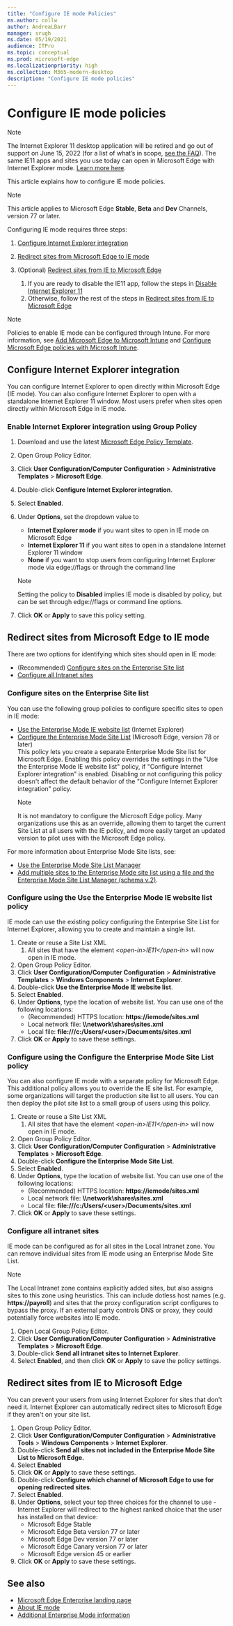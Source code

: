 ```yaml
---
title: "Configure IE mode Policies"
ms.author: collw
author: AndreaLBarr
manager: srugh
ms.date: 05/19/2021
audience: ITPro
ms.topic: conceptual
ms.prod: microsoft-edge
ms.localizationpriority: high
ms.collection: M365-modern-desktop
description: "Configure IE mode policies"
---
```


# Configure IE mode policies

>[!Note]
> The Internet Explorer 11 desktop application will be retired and go out of support on June 15, 2022 (for a list of what’s in scope, [see the FAQ]()). The same IE11 apps and sites you use today can open in Microsoft Edge with Internet Explorer mode. [Learn more here]().

This article explains how to configure IE mode policies.

> [!NOTE]
> This article applies to Microsoft Edge **Stable**, **Beta** and **Dev** Channels, version 77 or later.

Configuring IE mode requires three steps:

1. [Configure Internet Explorer integration](#configure-internet-explorer-integration)
2. [Redirect sites from Microsoft Edge to IE mode](#redirect-sites-from-microsoft-edge-to-ie-mode)
3. (Optional) [Redirect sites from IE to Microsoft Edge](#redirect-sites-from-ie-to-microsoft-edge)

    1. If you are ready to disable the IE11 app, follow the steps in [Disable Internet Explorer 11](https://docs.microsoft.com/deployedge/edge-ie-disable-ie11)
    2. Otherwise,  follow the rest of the steps in [Redirect sites from IE to Microsoft Edge](https://docs.microsoft.com/deployedge/edge-ie-mode-policies#redirect-sites-from-ie-to-microsoft-edge)

> [!NOTE]
> Policies to enable IE mode can be configured through Intune. For more information, see [Add Microsoft Edge to Microsoft Intune](/intune/apps/apps-windows-edge?bc=https%3a%2f%2fdocs.microsoft.com%2fDeployEdge%2fbreadcrumb%2ftoc.json&toc=https%3a%2f%2fdocs.microsoft.com%2fDeployEdge%2ftoc.json) and [Configure Microsoft Edge policies with Microsoft Intune](./configure-edge-with-intune.md).

## Configure Internet Explorer integration

You can configure Internet Explorer to open directly within Microsoft Edge (IE mode). You can also configure Internet Explorer to open with a standalone Internet Explorer 11 window. Most users prefer when sites open directly within Microsoft Edge in IE mode.

### Enable Internet Explorer integration using Group Policy

1. Download and use the latest [Microsoft Edge Policy Template](https://www.microsoft.com/en-us/edge/business/download).
2. Open Group Policy Editor.
3. Click **User Configuration/Computer Configuration** > **Administrative Templates** > **Microsoft Edge**.
4. Double-click **Configure Internet Explorer integration**.
5. Select **Enabled**.
6. Under **Options**, set the dropdown value to 
   -  **Internet Explorer mode** if you want sites to open in IE mode on Microsoft Edge
   -  **Internet Explorer 11** if you want sites to open in a standalone Internet Explorer 11 window
   -  **None** if you want to stop users from configuring Internet Explorer mode via edge://flags or through the command line

   > [!NOTE]
   > Setting the policy to **Disabled** implies IE mode is disabled by policy, but can be set through edge://flags or command line options.
7. Click **OK** or **Apply** to save this policy setting.

## Redirect sites from Microsoft Edge to IE mode

There are two options for identifying which sites should open in IE mode:

- (Recommended) [Configure sites on the Enterprise Site list](#configure-sites-on-the-enterprise-site-list)
- [Configure all Intranet sites](#configure-all-intranet-sites)

### Configure sites on the Enterprise Site list

You can use the following group policies to configure specific sites to open in IE mode:

- [Use the Enterprise Mode IE website list](#configure-using-the-use-the-enterprise-mode-ie-website-list-policy) (Internet Explorer)
- [Configure the Enterprise Mode Site List](#configure-using-the-configure-the-enterprise-mode-site-list-policy) (Microsoft Edge, version 78 or later)<br/>This policy lets you create a separate Enterprise Mode Site list for Microsoft Edge. Enabling this policy overrides the settings in the "Use the Enterprise Mode IE website list" policy, if "Configure Internet Explorer integration" is enabled. Disabling or not configuring this policy doesn't affect the default behavior of the "Configure Internet Explorer integration" policy.
    > [!NOTE]
    > It is not mandatory to configure the Microsoft Edge policy. Many organizations use this as an override, allowing them to target the current Site List at all users with the IE policy, and more easily target an updated version to pilot uses with the Microsoft Edge policy.

For more information about Enterprise Mode Site lists, see:

- [Use the Enterprise Mode Site List Manager](/internet-explorer/ie11-deploy-guide/use-the-enterprise-mode-site-list-manager)
- [Add multiple sites to the Enterprise Mode site list using a file and the Enterprise Mode Site List Manager (schema v.2)](/internet-explorer/ie11-deploy-guide/add-multiple-sites-to-enterprise-mode-site-list-using-the-version-2-schema-and-enterprise-mode-tool).

### Configure using the Use the Enterprise Mode IE website list policy

IE mode can use the existing policy configuring the Enterprise Site List for Internet Explorer, allowing you to create and maintain a single list.

1. Create or reuse a Site List XML
    1. All sites that have the element _\<open-in\>IE11\</open-in\>_ will now open in IE mode.
2. Open Group Policy Editor.
3. Click **User Configuration/Computer Configuration** > **Administrative Templates** > **Windows Components** > **Internet Explorer**.
4. Double-click **Use the Enterprise Mode IE website list**.
5. Select **Enabled**.
6. Under **Options**, type the location of website list. You can use one of the following locations:
    - (Recommended) HTTPS location: **https**:**//iemode/sites.xml**
    - Local network file: **\\\network\shares\sites.xml**
    - Local file: **file:///c:/Users/\<user\>/Documents/sites.xml**
7. Click **OK** or **Apply** to save these settings.

### Configure using the Configure the Enterprise Mode Site List policy

You can also configure IE mode with a separate policy for Microsoft Edge. This additional policy allows you to override the IE site list. For example, some organizations will target the production site list to all users. You can then deploy the pilot site list to a small group of users using this policy.

1. Create or reuse a Site List XML
    1. All sites that have the element _\<open-in\>IE11\</open-in\>_ will now open in IE mode.
2. Open Group Policy Editor.
3. Click **User Configuration/Computer Configuration** > **Administrative Templates** > **Microsoft Edge**.
4. Double-click **Configure the Enterprise Mode Site List**.
5. Select **Enabled**.
6. Under **Options**, type the location of website list. You can use one of the following locations:
    - (Recommended) HTTPS location: **https**:**//iemode/sites.xml** <!--Trying to keep this from being an active link in MD -->
    - Local network file: **\\\network\shares\sites.xml**
    - Local file: **file:///c:/Users/\<user\>/Documents/sites.xml**
7. Click **OK** or **Apply** to save these settings.

### Configure all intranet sites

IE mode can be configured as for all sites in the Local Intranet zone. You can remove individual sites from IE mode using an Enterprise Mode Site List.

>[!NOTE]
>
> The Local Intranet zone contains explicitly added sites, but also assigns sites to this zone using heuristics. This can include dotless host names (e.g. **https**:**//payroll**) and sites that the proxy configuration script configures to bypass the proxy. If an external party controls DNS or proxy, they could potentially force websites into IE mode.

1. Open Local Group Policy Editor.
2. Click **User Configuration/Computer Configuration** > **Administrative Templates** > **Microsoft Edge**.
3. Double-click **Send all intranet sites to Internet Explorer**.
4. Select **Enabled**, and then click **OK** or **Apply** to save the policy settings.

## Redirect sites from IE to Microsoft Edge

You can prevent your users from using Internet Explorer for sites that don't need it. Internet Explorer can automatically redirect sites to Microsoft Edge if they aren't on your site list.

1. Open Group Policy Editor.
2. Click **User Configuration/Computer Configuration** > **Administrative Tools** > **Windows Components** > **Internet Explorer**.
3. Double-click **Send all sites not included in the Enterprise Mode Site List to Microsoft Edge.**
4. Select **Enabled**
5. Click **OK** or **Apply** to save these settings.
6. Double-click **Configure which channel of Microsoft Edge to use for opening redirected sites**.
7. Select **Enabled**.
8. Under **Options**, select your top three choices for the channel to use - Internet Explorer will redirect to the highest ranked choice that the user has installed on that device:
   - Microsoft Edge Stable
   - Microsoft Edge Beta version 77 or later
   - Microsoft Edge Dev version 77 or later
   - Microsoft Edge Canary version 77 or later
   - Microsoft Edge version 45 or earlier
9. Click **OK** or **Apply** to save these settings.

## See also

- [Microsoft Edge Enterprise landing page](https://aka.ms/EdgeEnterprise)
- [About IE mode](./edge-ie-mode.md)
- [Additional Enterprise Mode information](/internet-explorer/ie11-deploy-guide/enterprise-mode-overview-for-ie11)